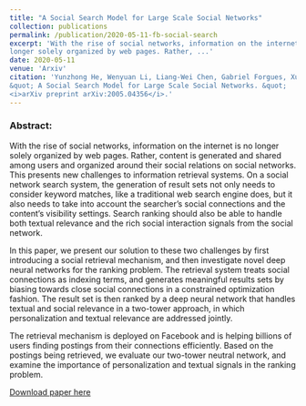 ```yaml
---
title: "A Social Search Model for Large Scale Social Networks"
collection: publications
permalink: /publication/2020-05-11-fb-social-search
excerpt: 'With the rise of social networks, information on the internet is no
longer solely organized by web pages. Rather, ...'
date: 2020-05-11
venue: 'Arxiv'
citation: 'Yunzhong He, Wenyuan Li, Liang-Wei Chen, Gabriel Forgues, Xunlong Gui, Sui Liang, and Bo Hou (2020). 
&quot; A Social Search Model for Large Scale Social Networks. &quot; 
<i>arXiv preprint arXiv:2005.04356</i>.'
---
```

### Abstract:
With the rise of social networks, information on the internet is no
longer solely organized by web pages. Rather, content is generated
and shared among users and organized around their social relations
on social networks. This presents new challenges to information
retrieval systems. On a social network search system, the generation
of result sets not only needs to consider keyword matches, like a
traditional web search engine does, but it also needs to take into
account the searcher’s social connections and the content’s visibility
settings. Search ranking should also be able to handle both textual
relevance and the rich social interaction signals from the social
network.

In this paper, we present our solution to these two challenges by
first introducing a social retrieval mechanism, and then investigate
novel deep neural networks for the ranking problem. The retrieval
system treats social connections as indexing terms, and generates
meaningful results sets by biasing towards close social connections
in a constrained optimization fashion. The result set is then ranked
by a deep neural network that handles textual and social relevance
in a two-tower approach, in which personalization and textual
relevance are addressed jointly.

The retrieval mechanism is deployed on Facebook and is helping
billions of users finding postings from their connections efficiently.
Based on the postings being retrieved, we evaluate our two-tower
neutral network, and examine the importance of personalization
and textual signals in the ranking problem.

[Download paper here](https://arxiv.org/pdf/2005.04356.pdf)